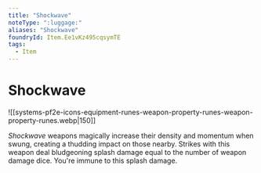 ```yaml
---
title: "Shockwave"
noteType: ":luggage:"
aliases: "Shockwave"
foundryId: Item.Ee1vKz495cqsymTE
tags:
  - Item
---
```


# Shockwave
![[systems-pf2e-icons-equipment-runes-weapon-property-runes-weapon-property-runes.webp|150]]

_Shockwave_ weapons magically increase their density and momentum when swung, creating a thudding impact on those nearby. Strikes with this weapon deal bludgeoning splash damage equal to the number of weapon damage dice. You're immune to this splash damage.
